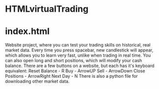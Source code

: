 # HTMLvirtualTrading
# index.html
Website project, where you can test your trading skills on historical, real market data.
Every time you press spacebar, new candlestick will appear, which allows you to learn
very fast, unlike when trading in real time.
You can also open long and short positions, which will modify your cash balance.
There are a few buttons on a website, but each has it's keyboard equivalent:
Reset Balance - R
Buy - ArrowUP
Sell - ArrowDown
Close Positions - ArrowRight
Next Day - N
There is also a python file for downloading other market data.
